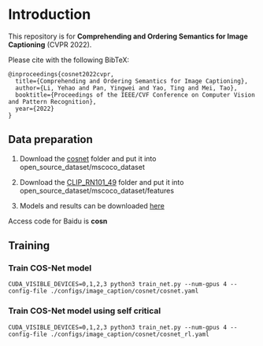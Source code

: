 # Introduction
This repository is for **Comprehending and Ordering Semantics for Image Captioning** (CVPR 2022).

Please cite with the following BibTeX:

```
@inproceedings{cosnet2022cvpr,
  title={Comprehending and Ordering Semantics for Image Captioning},
  author={Li, Yehao and Pan, Yingwei and Yao, Ting and Mei, Tao},
  booktitle={Proceedings of the IEEE/CVF Conference on Computer Vision and Pattern Recognition},
  year={2022}
}
```

## Data preparation
1. Download the [cosnet](https://pan.baidu.com/s/1x3BJzemXcIvKo1padRq_cg) folder and put it into open_source_dataset/mscoco_dataset

2. Download the [CLIP_RN101_49](https://pan.baidu.com/s/1S-YVjumU7fK6atzhrE_1yg) folder and put it into open_source_dataset/mscoco_dataset/features

3. Models and results can be downloaded [here](https://pan.baidu.com/s/1FESU3-pgTRYvsLo9hBfzqg)

Access code for Baidu is **cosn**

## Training
### Train COS-Net model
```
CUDA_VISIBLE_DEVICES=0,1,2,3 python3 train_net.py --num-gpus 4 --config-file ./configs/image_caption/cosnet/cosnet.yaml
```

### Train COS-Net model using self critical
```
CUDA_VISIBLE_DEVICES=0,1,2,3 python3 train_net.py --num-gpus 4 --config-file ./configs/image_caption/cosnet/cosnet_rl.yaml
```